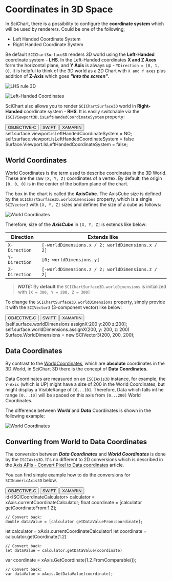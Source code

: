 # Coordinates in 3D Space
In SciChart, there is a possibility to configure the **coordinate system** which will be used by renderers. Could be one of the following;
- Left Handed Coordinate System
- Right Handed Coordinate System

Be default `SCIChartSurface3D` renders 3D world using the **Left-Handed** coordinate system - **LHS**. 
In the Left-Handed coordinates **X and Z Axes** form the horizontal plane, and **Y Axis** is always up - `YDirection = [0, 1, 0]`. 
It is helpful to think of the 3D world as a 2D Chart with `X and Y axes` plus addition of **Z-Axis** which goes ***"into the screen"***.

![LHS rule 3D](img/axis-3d/lhs-rule-3d.png)

![Left-Handed Coordinates](img/axis-3d/left-handed-coordinates.png)

SciChart also allows you to render `SCIChartSurface3D` world in **Right-Handed** coordinate system - **RHS**. 
It is easily switchable via the `ISCIViewport3D.isLeftHandedCoordinateSystem` property:

<div class="code-snippet-tabs">
  <button class="code-snippet-tab" onclick="showCodeFor(event, 'objectivec')">OBJECTIVE-C</button>
  <button class="code-snippet-tab" onclick="showCodeFor(event, 'swift')">SWIFT</button>
  <button class="code-snippet-tab" onclick="showCodeFor(event, 'cs')">XAMARIN</button>
</div>
<div class="code-snippet" id="objectivec" >
    self.surface.viewport.isLeftHandedCoordinateSystem = NO;
</div>
<div class="code-snippet" id="swift">
    self.surface.viewport.isLeftHandedCoordinateSystem = false
</div>
<div class="code-snippet" id="cs">
    Surface.Viewport.IsLeftHandedCoordinateSystem = false;
</div>

## World Coordinates
World Coordinates is the term used to describe coordinates in the 3D World. These are the raw `[X, Y, Z]` coordinates of a vertex.
By default, the origin `[0, 0, 0]` is in the center of the bottom plane of the chart.

The box in the chart is called the **AxisCube**. The AxisCube size is defined by the `SCIChartSurface3D.worldDimensions` property, 
which is a single `SCIVector3` with `[X, Y, Z]` sizes and defines the size of a cube as follows:

![World Coordinates](img/axis-3d/world-coordinates.png)

Therefore, size of the ***AxisCube*** in `[X, Y, Z]` is extends like below:

| **Direction** | **Extends like**                                  |
| ------------- | ------------------------------------------------- |
| `X-Direction` | `[-worldDimensions.x / 2; worldDimensions.x / 2]` |
| `Y-Direction` | `[0; worldDimensions.y]`                          |
| `Z-Direction` | `[-worldDimensions.z / 2; worldDimensions.z / 2]` |

> **_NOTE:_** By **default** the `SCIChartSurface3D.worldDimensions` is initialized with `[X = 300, Y = 200, Z = 300]`

To change the `SCIChartSurface3D.worldDimensions` property, simply provide it with the `SCIVector3` (3-component vector) like below:

<div class="code-snippet-tabs">
  <button class="code-snippet-tab" onclick="showCodeFor(event, 'objectivec')">OBJECTIVE-C</button>
  <button class="code-snippet-tab" onclick="showCodeFor(event, 'swift')">SWIFT</button>
  <button class="code-snippet-tab" onclick="showCodeFor(event, 'cs')">XAMARIN</button>
</div>
<div class="code-snippet" id="objectivec" >
    [self.surface.worldDimensions assignX:200 y:200 z:200];
</div>
<div class="code-snippet" id="swift">
    self.surface.worldDimensions.assignX(200, y: 200, z: 200)
</div>
<div class="code-snippet" id="cs">
    Surface.WorldDimensions = new SCIVector3(200, 200, 200);
</div>

## Data Coordinates
By contrast to the [WorldCoordinates](#world-coordinates), which are **absolute** coordinates in the 3D World, in SciChart 3D there is the concept of **Data Coordinates**.

Data Coordinates are measured on an `ISCIAxis3D` instance, for example, the `Y-Axis` (which is UP) might have a size of 200 in the World Coordinates, but might display a VisibleRange of `[0...10]`. 
Therefore, Data which falls int he range `[0...10]` will be spaced on this axis from `[0...200]` World Coordinates.

The difference between ***World*** and ***Data*** Coordinates is shown in the following example:

![World Coordinates](img/axis-3d/data-vs-world-coordinates.png)

## Converting from World to Data Coordinates
The conversion between ***Data Coordinates*** and ***World Coordinates*** is done by the `ISCIAxis3D`. 
It's no different to 2D conversions which is described in the [Axis APIs - Convert Pixel to Data coordinates](axis-apis---convert-pixel-to-data-coordinates.html) article.

You can find simple example how to do the conversions for `SCINumericAxis3D` below.

<div class="code-snippet-tabs">
  <button class="code-snippet-tab" onclick="showCodeFor(event, 'objectivec')">OBJECTIVE-C</button>
  <button class="code-snippet-tab" onclick="showCodeFor(event, 'swift')">SWIFT</button>
  <button class="code-snippet-tab" onclick="showCodeFor(event, 'cs')">XAMARIN</button>
</div>
<div class="code-snippet" id="objectivec">
    id&lt;ISCICoordinateCalculator&gt; calculator = xAxis.currentCoordinateCalculator;
    float coordinate = [calculator getCoordinateFrom:1.2];
    
    // Convert back:
    double dataValue = [calculator getDataValueFrom:coordinate];
</div>
<div class="code-snippet" id="swift">
    let calculator = xAxis.currentCoordinateCalculator!
    let coordinate = calculator.getCoordinate(1.2)
    
    // Convert back:
    let dataValue = calculator.getDataValue(coordinate)
</div>
<div class="code-snippet" id="cs">
    var coordinate = xAxis.GetCoordinate(1.2.FromComparable());

    // Convert back:
    var dataValue = xAxis.GetDataValue(coordinate);
</div>
